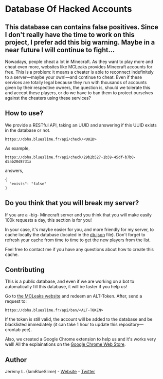 # Database Of Hacked Accounts

## This database can contains false positives. Since I don't really have the time to work on this project, I prefer add this big warning. Maybe in a near future I will continue to fight...

Nowadays, people cheat a lot in Minecraft. As they want to play more and cheat even more, websites
like MCLeaks provides Minecraft accounts for free. This is a problem: it means a cheater is able to
reconnect indefinitely to a server—maybe your own!—and continue to cheat. Even if these services are
totally legal because they run with thousands of accounts given by their respective owners, the question
is, should we tolerate this and accept these players, or do we have to ban them to protect ourselves
against the cheaters using these services?


## How to use?

We provide a RESTful API, taking an UUID and answering if this UUID exists in the database or not.

```
https://doha.blueslime.fr/api/check/<UUID>
```

As example,

```
https://doha.blueslime.fr/api/check/29b2b527-1b59-45df-b7b0-d5ab20d8731a
```

answers,

```
{
  "exists": "false"
}
```


## Do you think that you will break my server?

If you are a -big- Minecraft server and you think that you will make easily 100k requests a day, this section is
for you!

In your case, it's maybe easier for you, and more friendly for my server, to cache locally the database (located
in the [db.json](db.json) file). Don't forget to refresh your cache from time to time to get the new players from
the list.

Feel free to contact me if you have any questions about how to create this cache.


## Contributing

This is a public database, and even if we are working on a bot to automatically fill
this database, it will be faster if you help us!

Go to [the MCLeaks website](https://mcleaks.net/get) and redeem an ALT-Token. After, send a request to:
```
https://doha.blueslime.fr/api/ban/<ALT-TOKEN>
```

If the token is still valid, the account will be added to the database and be blacklisted
immediately (it can take 1 hour to update this repository—crontab yee).

Also, we created a Google Chrome extension to help us and it's works very well! All the explainations
on the [Google Chrome Web Store](https://chrome.google.com/webstore/detail/pkpmimofidjihldcbiglijhbdfiminob).


## Author

Jérémy L. (IamBlueSlime) - [Website](https://blueslime.fr) - [Twitter](https://twitter.com/iamblueslime)
